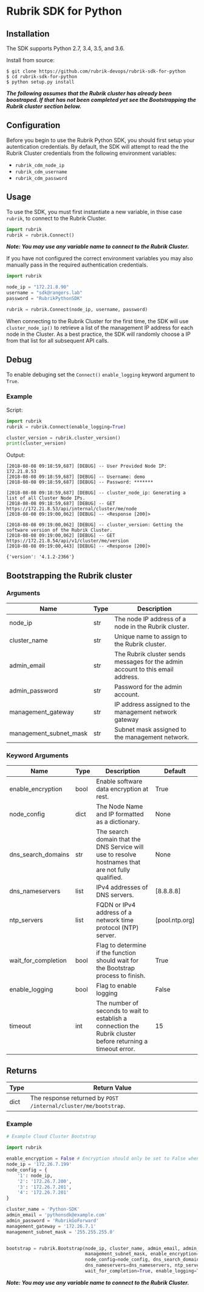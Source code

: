 # Rubrik SDK for Python

## Installation

The SDK supports Python 2.7, 3.4, 3.5, and 3.6.

Install from source:
```
$ git clone https://github.com/rubrik-devops/rubrik-sdk-for-python
$ cd rubrik-sdk-for-python
$ python setup.py install
``` 


_**The following assumes that the Rubrik cluster has already been boostraped. If that has not been completed yet see the *Bootstrapping the Rubrik cluster* section below.**_

## Configuration

Before you begin to use the Rubrik Python SDK, you should first setup your autentication credentials. By default, the SDK will attempt to read the the Rubrik Cluster credentials from the following environment variables:

* `rubrik_cdm_node_ip`
* `rubrik_cdm_username`
* `rubrik_cdm_password`

## Usage

To use the SDK, you must first instantiate a new variable, in thise case `rubrik`, to connect to the Rubrik Cluster.

```py
import rubrik
rubrik = rubrik.Connect()
```

_**Note: You may use any variable name to connect to the Rubrik Cluster.**_

If you have not configured the correct environment variables you may also manually pass in the required authentication credentials.

```py
import rubrik

node_ip = "172.21.8.90"
username = "sdk@rangers.lab"
password = "RubrikPythonSDK"

rubrik = rubrik.Connect(node_ip, username, password)
```

When connecting to the Rubrik Cluster for the first time, the SDK will use `cluster_node_ip()` to retrieve a list of the management IP address for each node in the Cluster. As a best practice, the SDK will randomly choose a IP from that list for all subsequent API calls.


## Debug

To enable debuging set the `Connect()` `enable_logging` keyword argument to `True`.

### Example

Script:

```py
import rubrik
rubrik = rubrik.Connect(enable_logging=True)

cluster_version = rubrik.cluster_version()
print(cluster_version)
```

Output:

```
[2018-08-08 09:18:59,687] [DEBUG] -- User Provided Node IP: 172.21.8.53
[2018-08-08 09:18:59,687] [DEBUG] -- Username: demo
[2018-08-08 09:18:59,687] [DEBUG] -- Password: *******

[2018-08-08 09:18:59,687] [DEBUG] -- cluster_node_ip: Generating a list of all Cluster Node IPs.
[2018-08-08 09:18:59,687] [DEBUG] -- GET https://172.21.8.53/api/internal/cluster/me/node
[2018-08-08 09:19:00,062] [DEBUG] -- <Response [200]>

[2018-08-08 09:19:00,062] [DEBUG] -- cluster_version: Getting the software version of the Rubrik Cluster.
[2018-08-08 09:19:00,062] [DEBUG] -- GET https://172.21.8.54/api/v1/cluster/me/version
[2018-08-08 09:19:00,443] [DEBUG] -- <Response [200]>

{'version': '4.1.2-2366'}
```


## Bootstrapping the Rubrik cluster

### Arguments
| Name                   | Type | Description                                                                    |
|------------------------|------|--------------------------------------------------------------------------------|
| node_ip                | str  | The node IP address of a node in the Rubrik cluster.                           |
| cluster_name           | str  | Unique name to assign to the Rubrik cluster.                                   |
| admin_email            | str  | The Rubrik cluster sends messages for the admin account to this email address. |
| admin_password         | str  | Password for the admin account.                                                |
| management_gateway     | str  | IP address assigned to the management network gateway                          |
| management_subnet_mask | str  | Subnet mask assigned to the management network.                                |

### Keyword Arguments
| Name                | Type | Description                                                                                                  | Default        |
|---------------------|------|--------------------------------------------------------------------------------------------------------------|----------------|
| enable_encryption   | bool | Enable software data encryption at rest.                                                                     | True           |
| node_config         | dict | The Node Name and IP formatted as a dictionary.                                                              | None           |
| dns_search_domains  | str  | The search domain that the DNS Service will use to resolve hostnames that are not fully qualified.           | None           |
| dns_nameservers     | list | IPv4 addresses of DNS servers.                                                                               | [8.8.8.8]      |
| ntp_servers         | list | FQDN or IPv4 address of a network time protocol (NTP) server.                                                | [pool.ntp.org] |
| wait_for_completion | bool | Flag to determine if the function should wait for the Bootstrap process to finish.                           | True           |
| enable_logging      | bool | Flag to enable logging                                                                                       | False          |
| timeout             | int  | The number of seconds to wait to establish a connection the Rubrik cluster before returning a timeout error. | 15             |

## Returns
| Type | Return Value                                                    |
|------|-----------------------------------------------------------------|
| dict | The response returned by `POST /internal/cluster/me/bootstrap`. |

### Example


```py
# Example Cloud Cluster Bootstrap

import rubrik

enable_encryption = False # Encryption should only be set to False when bootstrapping a Cloud Cluster
node_ip = '172.26.7.199'
node_config = {
    '1': node_ip,
    '2': '172.26.7.200',
    '3': '172.26.7.201',
    '4': '172.26.7.201'
}

cluster_name = 'Python-SDK'
admin_email = 'pythonsdk@example.com'
admin_password = 'RubrikGoForward'
management_gateway = '172.26.7.1'
management_subnet_mask = '255.255.255.0'


bootstrap = rubrik.Bootstrap(node_ip, cluster_name, admin_email, admin_password, management_gateway, \
                             management_subnet_mask, enable_encryption=enable_encryption, \
                             node_config=node_config, dns_search_domains=dns_search_domains \
                             dns_nameservers=dns_nameservers, ntp_servers=ntp_servers, \
                             wait_for_completion=True, enable_logging=True, timeout=15)
```

_**Note: You may use any variable name to connect to the Rubrik Cluster.**_
